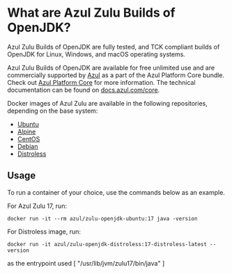 # What are Azul Zulu Builds of OpenJDK?

Azul Zulu Builds of OpenJDK are fully tested, and TCK compliant builds of OpenJDK for Linux, Windows, and macOS operating systems.

Azul Zulu Builds of OpenJDK are available for free unlimited use and are commercially supported by [Azul](https://www.azul.com/) as a part of the Azul Platform Core bundle.
Check out [Azul Platform Core](https://www.azul.com/products/core/) for more information. The technical documentation can be found on [docs.azul.com/core](https://docs.azul.com/core/).

Docker images of Azul Zulu are available in the following repositories, depending on the base system:

* [Ubuntu](https://hub.docker.com/r/azul/zulu-openjdk)
* [Alpine](https://hub.docker.com/r/azul/zulu-openjdk-alpine)
* [CentOS](https://hub.docker.com/r/azul/zulu-openjdk-centos)
* [Debian](https://hub.docker.com/r/azul/zulu-openjdk-debian)
* [Distroless](https://hub.docker.com/r/azul/zulu-openjdk-distroless)

## Usage

To run a container of your choice, use the commands below as an example.

For Azul Zulu 17, run:

    docker run -it --rm azul/zulu-openjdk-ubuntu:17 java -version

For Distroless image, run:

    docker run -it azul/zulu-openjdk-distroless:17-distroless-latest --version

as the entrypoint used [ "/usr/lib/jvm/zulu17/bin/java" ]
